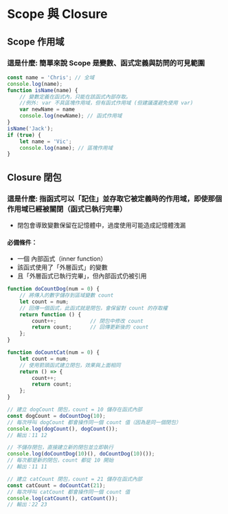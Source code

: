 # Scope 與 Closure

## Scope 作用域
### 這是什麼: 簡單來說 Scope 是變數、函式定義與訪問的可見範圍
```js
const name = 'Chris'; // 全域
console.log(name);
function isName(name) {
    // 變數定義在函式內，只能在該函式內部存取。
    //例外: var 不具區塊作用域，但有函式作用域 (但建議還避免使用 var)
    var newName = name
    console.log(newName); // 函式作用域
}
isName('Jack');
if (true) {
    let name = 'Vic';
    console.log(name); // 區塊作用域
}
```




## Closure 閉包
### 這是什麼: 指函式可以「記住」並存取它被定義時的作用域，即使那個作用域已經被關閉（函式已執行完畢）
- 閉包會導致變數保留在記憶體中，過度使用可能造成記憶體洩漏
#### 必備條件：
- 一個 內部函式（inner function）
- 該函式使用了「外層函式」的變數
- 且「外層函式已執行完畢」，但內部函式仍被引用
```js
function doCountDog(num = 0) {
    // 將傳入的數字儲存到區域變數 count
    let count = num;
    // 回傳一個函式，此函式就是閉包，會保留對 count 的存取權
    return function () {
        count++;           // 閉包中修改 count
        return count;      // 回傳更新後的 count
    };
}

function doCountCat(num = 0) {
    let count = num;
    // 使用箭頭函式建立閉包，效果與上面相同
    return () => {
        count++;
        return count;
    };
}

// 建立 dogCount 閉包，count = 10 儲存在函式內部
const dogCount = doCountDog(10);
// 每次呼叫 dogCount 都會操作同一個 count 值（因為是同一個閉包）
console.log(dogCount(), dogCount());
// 輸出：11 12

// 不儲存閉包，直接建立新的閉包並立即執行
console.log(doCountDog(10)(), doCountDog(10)());
// 每次都是新的閉包，count 都從 10 開始
// 輸出：11 11

// 建立 catCount 閉包，count = 21 儲存在函式內部
const catCount = doCountCat(21);
// 每次呼叫 catCount 都會操作同一個 count 值
console.log(catCount(), catCount());
// 輸出：22 23

```